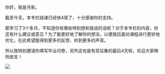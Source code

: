 你好，我是月影。

截至今天，本专栏结课已经快4周了，十分感谢你的支持。

那学习了3个多月，不知道你有哪些特别想和我说的话呢？对于本专栏的内容，你还有什么建议或意见？为了能更好地了解你的想法，以便我后面对课程进行更好地优化，在此希望能得到更多的反馈，听到更多的声音。

所以我特别邀请你填写毕业问卷，另外这也是有奖征集的最后4天啦，欢迎大家畅所欲言！

[![](https://static001.geekbang.org/resource/image/be/41/be76aef82eaa2bd163094b638499ef41.jpg?wh=1142*801)](https://jinshuju.net/f/d976Ed)
